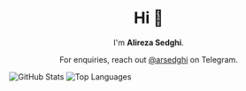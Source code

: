 <h1 align="center">Hi 👋</h1>
<p align="center">
  I'm <strong>Alireza Sedghi</strong>.
</p>
<p align="center">For enquiries, reach out <a href="https://t.me/arsedghi">@arsedghi</a> on Telegram.</p>

![GitHub Stats](https://github-readme-stats.vercel.app/api?username=AlirezaSedghi&count_private=true&show_icons=true&include_all_commits=true&line_height=27)
![Top Languages](https://github-readme-stats.vercel.app/api/top-langs/?username=AlirezaSedghi&show_icons=true&hide=css&langs_count=3&)
